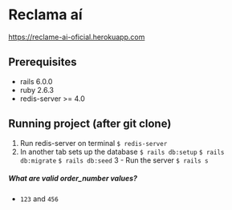 # Reclama aí

https://reclame-ai-oficial.herokuapp.com

## Prerequisites

- rails 6.0.0
- ruby 2.6.3
- redis-server >= 4.0

## Running project (after git clone)

1. Run redis-server on terminal
`$ redis-server`
2. In another tab sets up the database
`$ rails db:setup`
`$ rails db:migrate`
`$ rails db:seed`
3 - Run the server
`$ rails s`

##### What are valid order_number values?
- `123` and `456`